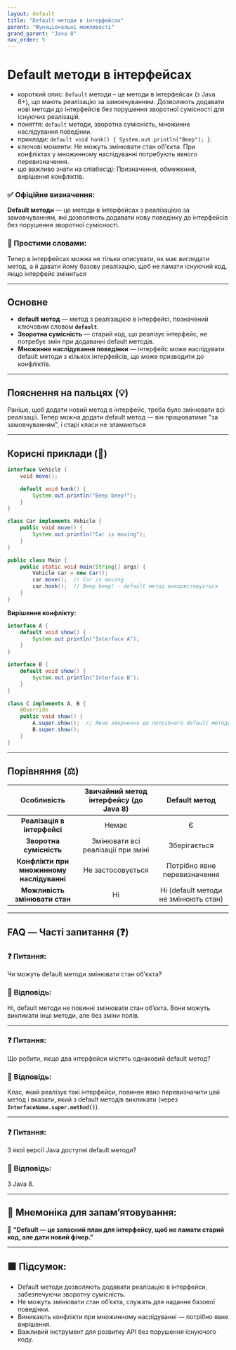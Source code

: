 ```yaml
---
layout: default
title: "Default методи в інтерфейсах"
parent: "Функціональні можливості"
grand_parent: "Java 8"
nav_order: 5
---
```


# Default методи в інтерфейсах

* короткий опис: `Default` методи – це методи в інтерфейсах (з Java 8+), що мають реалізацію за замовчуванням. Дозволяють додавати нові методи до інтерфейсів без порушення зворотної сумісності для існуючих реалізацій.
* поняття: `default` методи, зворотна сумісність, множинне наслідування поведінки.
* приклади: `default void honk() { System.out.println("Beep"); }`.
* ключові моменти: Не можуть змінювати стан об'єкта. При конфліктах у множинному наслідуванні потребують явного перевизначення.
* що важливо знати на співбесіді: Призначення, обмеження, вирішення конфліктів.

### **✅ Офіційне визначення:**

**Default методи** — це методи в інтерфейсах з реалізацією за замовчуванням, які дозволяють додавати нову поведінку до інтерфейсів без порушення зворотної сумісності.

### **🧠 Простими словами:**

Тепер в інтерфейсах можна не тільки описувати, як має виглядати метод, а й давати йому базову реалізацію, щоб не ламати існуючий код, якщо інтерфейс зміниться

---

## **Основне**

* **default метод** — метод з реалізацією в інтерфейсі, позначений ключовим словом **`default`**.
* **Зворотна сумісність** — старий код, що реалізує інтерфейс, не потребує змін при додаванні default методів.
* **Множинне наслідування поведінки** — інтерфейс може наслідувати default методи з кількох інтерфейсів, що може
  призводити до конфліктів.

---

## **Пояснення на пальцях (💡)**

Раніше, щоб додати новий метод в інтерфейс, треба було змінювати всі реалізації. Тепер можна додати default метод — він працюватиме "за замовчуванням", і старі класи не зламаються

---

## **Корисні приклади (🧪)**

```java
interface Vehicle {
    void move();

    default void honk() {
        System.out.println("Beep beep!");
    }
}

class Car implements Vehicle {
    public void move() {
        System.out.println("Car is moving");
    }
}

public class Main {
    public static void main(String[] args) {
        Vehicle car = new Car();
        car.move();  // Car is moving
        car.honk();  // Beep beep! - default метод використовується
    }
}
```

**Вирішення конфлікту:**

```java
interface A {
    default void show() {
        System.out.println("Interface A");
    }
}

interface B {
    default void show() {
        System.out.println("Interface B");
    }
}

class C implements A, B {
    @Override
    public void show() {
        A.super.show();  // Явне звернення до потрібного default методу
        B.super.show();
    }
}
```

---

## **Порівняння (⚖️)**

|                Особливість                | Звичайний метод інтерфейсу (до Java 8\) |            Default метод             |
|:-----------------------------------------:|:---------------------------------------:|:------------------------------------:|
|        **Реалізація в інтерфейсі**        |                  Немає                  |                  Є                   |
|          **Зворотна сумісність**          |   Змінювати всі реалізації при зміні    |             Зберігається             |
| **Конфлікти при множинному наслідуванні** |            Не застосовується            |     Потрібно явне перевизначення     |
|       **Можливість змінювати стан**       |                   Ні                    | Ні (default методи не змінюють стан) |

---

## **FAQ — Часті запитання (❓)**

### **❓ Питання:**

 Чи можуть default методи змінювати стан об'єкта?

### **💬 Відповідь:**

Ні, default методи не повинні змінювати стан об’єкта. Вони можуть викликати інші методи, але без зміни полів.

---

### **❓ Питання:**

 Що робити, якщо два інтерфейси містять однаковий default метод?

### **💬 Відповідь:**

Клас, який реалізує такі інтерфейси, повинен явно перевизначити цей метод і вказати, який з default методів викликати (через **`InterfaceName.super.method()`**).

---

### **❓ Питання:**

 З якої версії Java доступні default методи?

### **💬 Відповідь:**

З Java 8\.

---

## **🧠 Мнемоніка для запам’ятовування:**

🔑 **"Default — це запасний план для інтерфейсу, щоб не ламати старий код, але дати новий фічер."**

---

## **🟩 Підсумок:**

* Default методи дозволяють додавати реалізацію в інтерфейси, забезпечуючи зворотну сумісність.
* Не можуть змінювати стан об’єкта, служать для надання базової поведінки.
* Виникають конфлікти при множинному наслідуванні — потрібно явне вирішення.
* Важливий інструмент для розвитку API без порушення існуючого коду.
